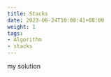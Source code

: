 ```yaml
---
title: Stacks
date: 2023-06-24T10:00:41+08:00
weight: 1
tags:
- Algorithm
- stacks
---
```


my solution